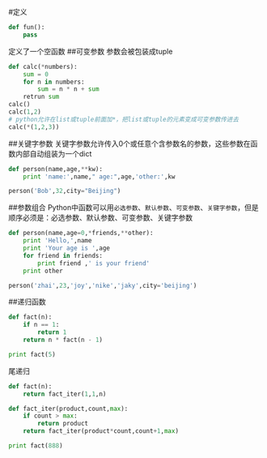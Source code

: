 #定义
```python
def fun():
	pass
```
定义了一个空函数
##可变参数
参数会被包装成tuple
```python
def calc(*numbers):
	sum = 0
	for n in numbers:
		sum = n * n + sum
	retrun sum
calc()
calc(1,2)
# python允许在list或tuple前面加*，把list或tuple的元素变成可变参数传进去
calc(*(1,2,3))
```
##关键字参数
关键字参数允许传入0个或任意个含参数名的参数，这些参数在函数内部自动组装为一个dict
```python 
def person(name,age,**kw):
	print 'name:',name," age:",age,'other:',kw

person('Bob',32,city="Beijing")
```

##参数组合
Python中函数可以用`必选参数`、`默认参数`、`可变参数`、`关键字参数`，但是顺序必须是：必选参数、默认参数、可变参数、关键字参数
```python
def person(name,age=0,*friends,**other):
	print 'Hello,',name
	print 'Your age is ',age
	for friend in friends:
		print friend ,' is your friend'
	print other

person('zhai',23,'joy','nike','jaky',city='beijing')
```
##递归函数
```python
def fact(n):
	if n == 1:
		return 1
	return n * fact(n - 1)

print fact(5)
```
尾递归
```python
def fact(n):
	return fact_iter(1,1,n)

def fact_iter(product,count,max):
	if count > max:
		return product
	return fact_iter(product*count,count+1,max)

print fact(888)
```